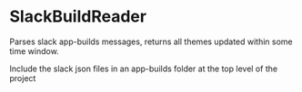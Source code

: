 # SlackBuildReader
Parses slack app-builds messages, returns all themes updated within some time window.


Include the slack json files in an app-builds folder at the top level of the project
